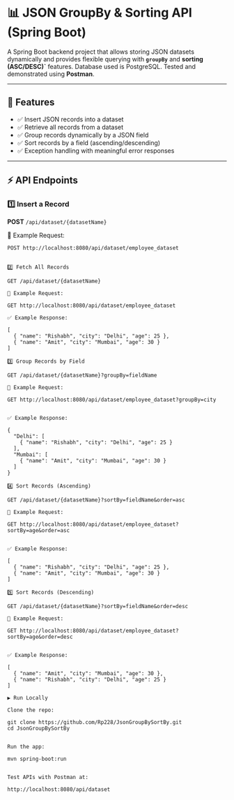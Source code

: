 # 📊 JSON GroupBy & Sorting API (Spring Boot)

A Spring Boot backend project that allows storing JSON datasets dynamically and provides flexible querying with **`groupBy`** and **sorting (ASC/DESC)`** features.  Database used is PostgreSQL.
Tested and demonstrated using **Postman**.

---

## 🚀 Features
- ✅ Insert JSON records into a dataset  
- ✅ Retrieve all records from a dataset  
- ✅ Group records dynamically by a JSON field  
- ✅ Sort records by a field (ascending/descending)  
- ✅ Exception handling with meaningful error responses  

---

## ⚡ API Endpoints

### 1️⃣ Insert a Record  
**POST** `/api/dataset/{datasetName}`  

📌 Example Request:
```http
POST http://localhost:8080/api/dataset/employee_dataset


2️⃣ Fetch All Records

GET /api/dataset/{datasetName}

📌 Example Request:

GET http://localhost:8080/api/dataset/employee_dataset

✅ Example Response:

[
  { "name": "Rishabh", "city": "Delhi", "age": 25 },
  { "name": "Amit", "city": "Mumbai", "age": 30 }
]

3️⃣ Group Records by Field

GET /api/dataset/{datasetName}?groupBy=fieldName

📌 Example Request:

GET http://localhost:8080/api/dataset/employee_dataset?groupBy=city


✅ Example Response:

{
  "Delhi": [
    { "name": "Rishabh", "city": "Delhi", "age": 25 }
  ],
  "Mumbai": [
    { "name": "Amit", "city": "Mumbai", "age": 30 }
  ]
}

4️⃣ Sort Records (Ascending)

GET /api/dataset/{datasetName}?sortBy=fieldName&order=asc

📌 Example Request:

GET http://localhost:8080/api/dataset/employee_dataset?sortBy=age&order=asc


✅ Example Response:

[
  { "name": "Rishabh", "city": "Delhi", "age": 25 },
  { "name": "Amit", "city": "Mumbai", "age": 30 }
]

5️⃣ Sort Records (Descending)

GET /api/dataset/{datasetName}?sortBy=fieldName&order=desc

📌 Example Request:

GET http://localhost:8080/api/dataset/employee_dataset?sortBy=age&order=desc


✅ Example Response:

[
  { "name": "Amit", "city": "Mumbai", "age": 30 },
  { "name": "Rishabh", "city": "Delhi", "age": 25 }
]

▶️ Run Locally

Clone the repo:

git clone https://github.com/Rp228/JsonGroupBySortBy.git
cd JsonGroupBySortBy


Run the app:

mvn spring-boot:run


Test APIs with Postman at:

http://localhost:8080/api/dataset
